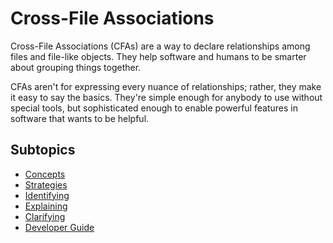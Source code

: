 # Cross-File Associations

Cross-File Associations (CFAs) are a way to declare relationships among files and file-like objects. They help software and humans to be smarter about grouping things together.

CFAs aren't for expressing every nuance of relationships; rather, they make it easy to say the basics. They're simple enough for anybody to use without special tools, but sophisticated enough to enable powerful features in software that wants to be helpful.

## Subtopics
* [Concepts](concepts.md)
* [Strategies](strategies.md)
* [Identifying](identifying.md)
* [Explaining](explaining.md)
* [Clarifying](clarifying.md)
* [Developer Guide](dev-guide.md)

